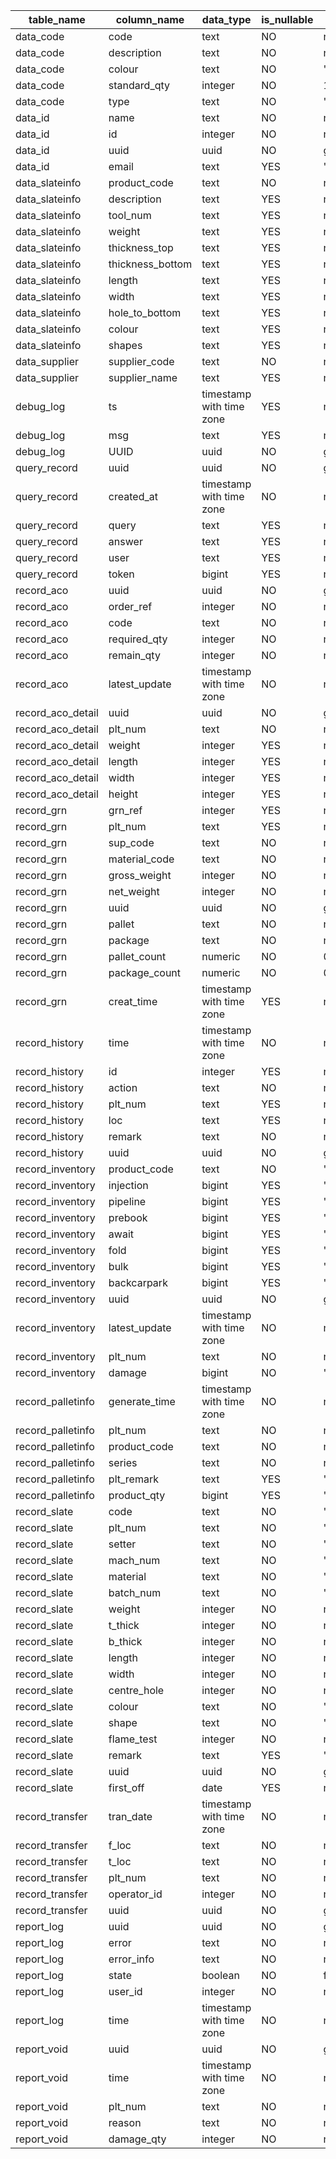 | table_name        | column_name      | data_type                | is_nullable | column_default    | character_maximum_length |
| ----------------- | ---------------- | ------------------------ | ----------- | ----------------- | ------------------------ |
| data_code         | code             | text                     | NO          | null              | null                     |
| data_code         | description      | text                     | NO          | null              | null                     |
| data_code         | colour           | text                     | NO          | 'Black'::text     | null                     |
| data_code         | standard_qty     | integer                  | NO          | 1                 | null                     |
| data_code         | type             | text                     | NO          | '-'::text         | null                     |
| data_id           | name             | text                     | NO          | null              | null                     |
| data_id           | id               | integer                  | NO          | null              | null                     |
| data_id           | uuid             | uuid                     | NO          | gen_random_uuid() | null                     |
| data_id           | email            | text                     | YES         | ''::text          | null                     |
| data_slateinfo    | product_code     | text                     | NO          | null              | null                     |
| data_slateinfo    | description      | text                     | YES         | null              | null                     |
| data_slateinfo    | tool_num         | text                     | YES         | null              | null                     |
| data_slateinfo    | weight           | text                     | YES         | null              | null                     |
| data_slateinfo    | thickness_top    | text                     | YES         | null              | null                     |
| data_slateinfo    | thickness_bottom | text                     | YES         | null              | null                     |
| data_slateinfo    | length           | text                     | YES         | null              | null                     |
| data_slateinfo    | width            | text                     | YES         | null              | null                     |
| data_slateinfo    | hole_to_bottom   | text                     | YES         | null              | null                     |
| data_slateinfo    | colour           | text                     | YES         | null              | null                     |
| data_slateinfo    | shapes           | text                     | YES         | null              | null                     |
| data_supplier     | supplier_code    | text                     | NO          | null              | null                     |
| data_supplier     | supplier_name    | text                     | YES         | null              | null                     |
| debug_log         | ts               | timestamp with time zone | YES         | now()             | null                     |
| debug_log         | msg              | text                     | YES         | null              | null                     |
| debug_log         | UUID             | uuid                     | NO          | gen_random_uuid() | null                     |
| query_record      | uuid             | uuid                     | NO          | gen_random_uuid() | null                     |
| query_record      | created_at       | timestamp with time zone | NO          | now()             | null                     |
| query_record      | query            | text                     | YES         | null              | null                     |
| query_record      | answer           | text                     | YES         | null              | null                     |
| query_record      | user             | text                     | YES         | null              | null                     |
| query_record      | token            | bigint                   | YES         | null              | null                     |
| record_aco        | uuid             | uuid                     | NO          | gen_random_uuid() | null                     |
| record_aco        | order_ref        | integer                  | NO          | null              | null                     |
| record_aco        | code             | text                     | NO          | null              | null                     |
| record_aco        | required_qty     | integer                  | NO          | null              | null                     |
| record_aco        | remain_qty       | integer                  | NO          | null              | null                     |
| record_aco        | latest_update    | timestamp with time zone | NO          | now()             | null                     |
| record_aco_detail | uuid             | uuid                     | NO          | gen_random_uuid() | null                     |
| record_aco_detail | plt_num          | text                     | NO          | null              | null                     |
| record_aco_detail | weight           | integer                  | YES         | null              | null                     |
| record_aco_detail | length           | integer                  | YES         | null              | null                     |
| record_aco_detail | width            | integer                  | YES         | null              | null                     |
| record_aco_detail | height           | integer                  | YES         | null              | null                     |
| record_grn        | grn_ref          | integer                  | YES         | null              | null                     |
| record_grn        | plt_num          | text                     | YES         | null              | null                     |
| record_grn        | sup_code         | text                     | NO          | null              | null                     |
| record_grn        | material_code    | text                     | NO          | null              | null                     |
| record_grn        | gross_weight     | integer                  | NO          | null              | null                     |
| record_grn        | net_weight       | integer                  | NO          | null              | null                     |
| record_grn        | uuid             | uuid                     | NO          | gen_random_uuid() | null                     |
| record_grn        | pallet           | text                     | NO          | null              | null                     |
| record_grn        | package          | text                     | NO          | null              | null                     |
| record_grn        | pallet_count     | numeric                  | NO          | 0.0               | null                     |
| record_grn        | package_count    | numeric                  | NO          | 0.0               | null                     |
| record_grn        | creat_time       | timestamp with time zone | YES         | now()             | null                     |
| record_history    | time             | timestamp with time zone | NO          | now()             | null                     |
| record_history    | id               | integer                  | YES         | null              | null                     |
| record_history    | action           | text                     | NO          | null              | null                     |
| record_history    | plt_num          | text                     | YES         | null              | null                     |
| record_history    | loc              | text                     | YES         | null              | null                     |
| record_history    | remark           | text                     | NO          | null              | null                     |
| record_history    | uuid             | uuid                     | NO          | gen_random_uuid() | null                     |
| record_inventory  | product_code     | text                     | NO          | ''::text          | null                     |
| record_inventory  | injection        | bigint                   | YES         | '0'::bigint       | null                     |
| record_inventory  | pipeline         | bigint                   | YES         | '0'::bigint       | null                     |
| record_inventory  | prebook          | bigint                   | YES         | '0'::bigint       | null                     |
| record_inventory  | await            | bigint                   | YES         | '0'::bigint       | null                     |
| record_inventory  | fold             | bigint                   | YES         | '0'::bigint       | null                     |
| record_inventory  | bulk             | bigint                   | YES         | '0'::bigint       | null                     |
| record_inventory  | backcarpark      | bigint                   | YES         | '0'::bigint       | null                     |
| record_inventory  | uuid             | uuid                     | NO          | gen_random_uuid() | null                     |
| record_inventory  | latest_update    | timestamp with time zone | NO          | now()             | null                     |
| record_inventory  | plt_num          | text                     | NO          | null              | null                     |
| record_inventory  | damage           | bigint                   | NO          | '0'::bigint       | null                     |
| record_palletinfo | generate_time    | timestamp with time zone | NO          | now()             | null                     |
| record_palletinfo | plt_num          | text                     | NO          | null              | null                     |
| record_palletinfo | product_code     | text                     | NO          | null              | null                     |
| record_palletinfo | series           | text                     | NO          | null              | null                     |
| record_palletinfo | plt_remark       | text                     | YES         | ''::text          | null                     |
| record_palletinfo | product_qty      | bigint                   | YES         | '0'::bigint       | null                     |
| record_slate      | code             | text                     | NO          | ''::text          | null                     |
| record_slate      | plt_num          | text                     | NO          | ''::text          | null                     |
| record_slate      | setter           | text                     | NO          | ''::text          | null                     |
| record_slate      | mach_num         | text                     | NO          | ''::text          | null                     |
| record_slate      | material         | text                     | NO          | ''::text          | null                     |
| record_slate      | batch_num        | text                     | NO          | ''::text          | null                     |
| record_slate      | weight           | integer                  | NO          | null              | null                     |
| record_slate      | t_thick          | integer                  | NO          | null              | null                     |
| record_slate      | b_thick          | integer                  | NO          | null              | null                     |
| record_slate      | length           | integer                  | NO          | null              | null                     |
| record_slate      | width            | integer                  | NO          | null              | null                     |
| record_slate      | centre_hole      | integer                  | NO          | null              | null                     |
| record_slate      | colour           | text                     | NO          | ''::text          | null                     |
| record_slate      | shape            | text                     | NO          | ''::text          | null                     |
| record_slate      | flame_test       | integer                  | NO          | null              | null                     |
| record_slate      | remark           | text                     | YES         | ''::text          | null                     |
| record_slate      | uuid             | uuid                     | NO          | gen_random_uuid() | null                     |
| record_slate      | first_off        | date                     | YES         | null              | null                     |
| record_transfer   | tran_date        | timestamp with time zone | NO          | now()             | null                     |
| record_transfer   | f_loc            | text                     | NO          | null              | null                     |
| record_transfer   | t_loc            | text                     | NO          | null              | null                     |
| record_transfer   | plt_num          | text                     | NO          | null              | null                     |
| record_transfer   | operator_id      | integer                  | NO          | null              | null                     |
| record_transfer   | uuid             | uuid                     | NO          | gen_random_uuid() | null                     |
| report_log        | uuid             | uuid                     | NO          | gen_random_uuid() | null                     |
| report_log        | error            | text                     | NO          | null              | null                     |
| report_log        | error_info       | text                     | NO          | null              | null                     |
| report_log        | state            | boolean                  | NO          | false             | null                     |
| report_log        | user_id          | integer                  | NO          | null              | null                     |
| report_log        | time             | timestamp with time zone | NO          | now()             | null                     |
| report_void       | uuid             | uuid                     | NO          | gen_random_uuid() | null                     |
| report_void       | time             | timestamp with time zone | NO          | now()             | null                     |
| report_void       | plt_num          | text                     | NO          | null              | null                     |
| report_void       | reason           | text                     | NO          | null              | null                     |
| report_void       | damage_qty       | integer                  | NO          | null              | null                     |
